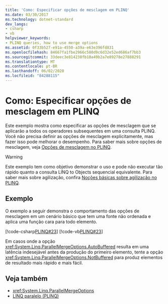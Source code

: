 ```yaml
---
title: 'Como: Especificar opções de mesclagem em PLINQ'
ms.date: 03/30/2017
ms.technology: dotnet-standard
dev_langs:
- csharp
- vb
helpviewer_keywords:
- PLINQ queries, how to use merge options
ms.assetid: 0f33b527-e91a-4550-a39a-e63e396fd831
ms.openlocfilehash: 84667fa1fbe2966c580d9c6d32e52ed686af7bb3
ms.sourcegitcommit: 33deec3e814238fb18a49b2a7e89278e27888291
ms.translationtype: MT
ms.contentlocale: pt-BR
ms.lasthandoff: 06/02/2020
ms.locfileid: "84288115"
---
```

# <a name="how-to-specify-merge-options-in-plinq"></a>Como: Especificar opções de mesclagem em PLINQ
Este exemplo mostra como especificar as opções de mesclagem que se aplicarão a todos os operadores subsequentes em uma consulta PLINQ. Você não precisa definir as opções de mesclagem explicitamente, mas fazer isso pode melhorar o desempenho. Para saber mais sobre opções de mesclagem, veja [Opções de mesclagem no PLINQ](merge-options-in-plinq.md).  
  
> [!WARNING]
> Este exemplo tem como objetivo demonstrar o uso e pode não executar tão rápido quanto a consulta LINQ to Objects sequencial equivalente. Para saber mais sobre agilização, confira [Noções básicas sobre agilização no PLINQ](understanding-speedup-in-plinq.md).  
  
## <a name="example"></a>Exemplo  
 O exemplo a seguir demonstra o comportamento das opções de mesclagem em um cenário básico que tem uma fonte não ordenada e aplica uma função cara para todo elemento.  
  
 [!code-csharp[PLINQ#23](../../../samples/snippets/csharp/VS_Snippets_Misc/plinq/cs/plinqsamples.cs#23)]
 [!code-vb[PLINQ#23](../../../samples/snippets/visualbasic/VS_Snippets_Misc/plinq/vb/plinq2_vb.vb#23)]  
  
 Em casos onde a opção <xref:System.Linq.ParallelMergeOptions.AutoBuffered> resulta em uma latência indesejável antes da produção do primeiro elemento, tente a opção <xref:System.Linq.ParallelMergeOptions.NotBuffered> para produz elementos de resultado mais rápido e mais fácil.  
  
## <a name="see-also"></a>Veja também

- <xref:System.Linq.ParallelMergeOptions>
- [LINQ paralelo (PLINQ)](introduction-to-plinq.md)

